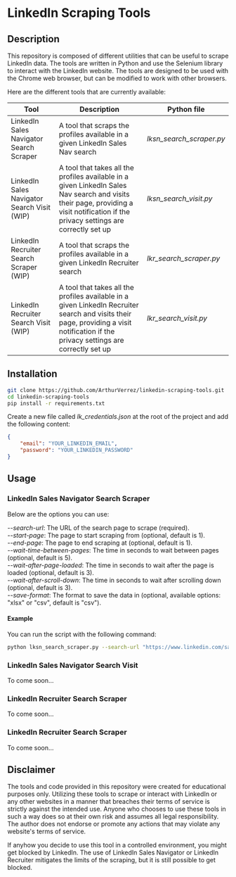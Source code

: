 # LinkedIn Scraping Tools
## Description
This repository is composed of different utilities that can be useful to scrape LinkedIn data. The tools are written in Python and use the Selenium library to interact with the LinkedIn website. The tools are designed to be used with the Chrome web browser, but can be modified to work with other browsers.

Here are the different tools that are currently available:

| Tool | Description | Python file |
| --- | --- | --- |
| LinkedIn Sales Navigator Search Scraper | A tool that scraps the profiles available in a given LinkedIn Sales Nav search | *lksn_search_scraper.py* |
| LinkedIn Sales Navigator Search Visit (WIP) | A tool that takes all the profiles available in a given LinkedIn Sales Nav search and visits their page, providing a visit notification if the privacy settings are correctly set up | *lksn_search_visit.py* |
| LinkedIn Recruiter Search Scraper (WIP) | A tool that scraps the profiles available in a given LinkedIn Recruiter search | *lkr_search_scraper.py* |
| LinkedIn Recruiter Search Visit (WIP) | A tool that takes all the profiles available in a given LinkedIn Recruiter search and visits their page, providing a visit notification if the privacy settings are correctly set up | *lkr_search_visit.py* |

## Installation
```bash
git clone https://github.com/ArthurVerrez/linkedin-scraping-tools.git
cd linkedin-scraping-tools
pip install -r requirements.txt
```

Create a new file called *lk_credentials.json* at the root of the project and add the following content:
```json
{
    "email": "YOUR_LINKEDIN_EMAIL",
    "password": "YOUR_LINKEDIN_PASSWORD"
}
```

## Usage
### LinkedIn Sales Navigator Search Scraper
Below are the options you can use:

*--search-url*: The URL of the search page to scrape (required).\
*--start-page*: The page to start scraping from (optional, default is 1).\
*--end-page*: The page to end scraping at (optional, default is 1).\
*--wait-time-between-pages*: The time in seconds to wait between pages (optional, default is 5).\
*--wait-after-page-loaded*: The time in seconds to wait after the page is loaded (optional, default is 3).\
*--wait-after-scroll-down*: The time in seconds to wait after scrolling down (optional, default is 3).\
*--save-format*: The format to save the data in (optional, available options: "xlsx" or "csv", default is "csv").

#### Example
You can run the script with the following command:
```bash	
python lksn_search_scraper.py --search-url "https://www.linkedin.com/sales/search/people?query=(spellCorrectionEnabled%3Atrue%2Ckeywords%3Ascraping)" --start-page 1 --end-page 5 --save-format "csv"
```

### LinkedIn Sales Navigator Search Visit
To come soon...

### LinkedIn Recruiter Search Scraper
To come soon...

### LinkedIn Recruiter Search Scraper
To come soon...

## Disclaimer
The tools and code provided in this repository were created for educational purposes only. Utilizing these tools to scrape or interact with LinkedIn or any other websites in a manner that breaches their terms of service is strictly against the intended use. Anyone who chooses to use these tools in such a way does so at their own risk and assumes all legal responsibility. The author does not endorse or promote any actions that may violate any website's terms of service.

If anyhow you decide to use this tool in a controlled environment, you might get blocked by LinkedIn. The use of LinkedIn Sales Navigator or LinkedIn Recruiter mitigates the limits of the scraping, but it is still possible to get blocked.
